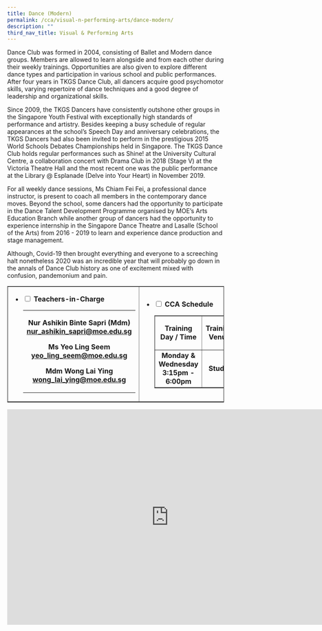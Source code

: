 ```yaml
---
title: Dance (Modern)
permalink: /cca/visual-n-performing-arts/dance-modern/
description: ""
third_nav_title: Visual & Performing Arts
---
```

<p>Dance Club was formed in 2004, consisting of Ballet and Modern dance groups. Members are allowed to learn alongside and from each other during their weekly trainings. Opportunities are also given to explore different dance types and participation in various school and public performances. After four years in TKGS Dance Club, all dancers acquire good psychomotor skills, varying repertoire of dance techniques and a good degree of leadership and organizational skills.&nbsp;</p>
<p>Since 2009, the TKGS Dancers have consistently outshone other groups in the Singapore Youth Festival with exceptionally high standards of performance and artistry. Besides keeping a busy schedule of regular appearances at the school&rsquo;s Speech Day and anniversary celebrations, the TKGS Dancers had also been invited to perform in the prestigious 2015 World Schools Debates Championships held in Singapore. The TKGS Dance Club holds regular performances such as Shine! at the University Cultural Centre, a collaboration concert with Drama Club in 2018 (Stage V) at the Victoria Theatre Hall and the most recent one was the public performance at the Library @ Esplanade (Delve into Your Heart) in November 2019.&nbsp;</p>
<p>For all weekly dance sessions, Ms Chiam Fei Fei, a professional dance instructor, is present to coach all members in the contemporary dance moves. Beyond the school, some dancers had the opportunity to participate in the Dance Talent Development Programme organised by MOE&rsquo;s Arts Education Branch while another group of dancers had the opportunity to experience internship in the Singapore Dance Theatre and Lasalle (School of the Arts) from 2016 - 2019 to learn and experience dance production and stage management.</p>
<p>Although, Covid-19 then brought everything and everyone to a screeching halt nonetheless 2020 was an incredible year that will probably go down in the annals of Dance Club history as one of excitement mixed with confusion, pandemonium and pain.</p>
<table style="border-collapse: collapse; width: 100%;" border="1">
<tbody>
<tr>
<td style="width: 50%;">
<ul class="jekyllcodex_accordion">
<li><strong><input id="accordion1" type="checkbox" /> <label for="accordion1">Teachers-in-Charge</label></strong>
<div>
<table class="iveo_table ives_tab_green ive_eobj_left">
<tbody>
<tr>
<td>
<p style="text-align: center;"><strong>Nur Ashikin Binte Sapri (Mdm)<br /><a href="mailto:nur_ashikin_sapri@moe.edu.sg" target="">nur_ashikin_sapri@moe.edu.sg</a></strong></p>
<p style="text-align: center;"><strong>Ms Yeo Ling Seem<br /><a href="mailto:yeo_ling_seem@moe.edu.sg" target="">yeo_ling_seem@moe.edu.sg</a></strong></p>
<p style="text-align: center;"><strong>Mdm Wong Lai Ying<br /><a href="mailto:wong_lai_ying@moe.edu.sg" target="">wong_lai_ying@moe.edu.sg</a></strong></p>
</td>
</tr>
</tbody>
</table>
</div>
</li>
</ul>
</td>
<td style="width: 50%;">
<ul class="jekyllcodex_accordion">
<li><strong><input id="accordion1" type="checkbox" /> <label for="accordion1">CCA Schedule</label></strong>
<div>
<table style="border-collapse: collapse; width: 100%;" border="1">
<tbody>
<tr>
<td style="width: 50%; text-align: center;"><strong>Training Day / Time<br /></strong></td>
<td style="width: 50%; text-align: center;">
<p style="text-align: center;"><strong>Training Venue</strong></p>
</td>
</tr>
<tr>
<td style="width: 50%; text-align: center;">
<div><strong>Monday &amp; Wednesday<br /></strong><strong>3:15pm - 6:00pm</strong></div>
</td>
<td style="width: 50%; text-align: center;">
<p style="text-align: center;"><strong>Studio</strong></p>
</td>
</tr>
</tbody>
</table>
</div>
</li>
</ul>
</td>
</tr>
</tbody>
</table>
<iframe src="https://docs.google.com/presentation/d/e/2PACX-1vT0iJq9-JCm160irRhr8Bo3-zgyHmCO6Tcms2FGmTVlR405SWVsOwU2gp9QxqK6K5UT8YIVZQ0mOluB/embed?start=false&loop=false&delayms=10000" frameborder="0" width="750" height="500" allowfullscreen="true"></iframe>